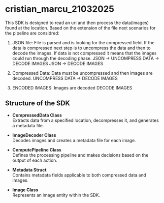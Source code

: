 # cristian_marcu_21032025

This SDK is designed to read an uri and then process the data(images) found at the location. 
Based on the extension of the file next scenarios for the pipeline are considred:

1. JSON file: File is parsed and is looking for the compressed field. If the data is compressed next step is to uncompress the data and then to decode the images. If data is not compressed it means that the images could run through the decoding phase.
   JSON -> UNCOMPRESS DATA -> DECODE IMAGES
   JSON -> DECODE IMAGES

2. Compressed Data: Data must be uncompressed and then images are decoded.
   UNCOMPRESS DATA -> DECODE IMAGES

3. ENCODED IMAGES: Images are decoded
   DECODE IMAGES

## Structure of the SDK

- **CompressedData Class**  
  Extracts data from a specified location, decompresses it, and generates a metadata file.

- **ImageDecoder Class**  
  Decodes images and creates a metadata file for each image.

- **ComputePipeline Class**  
  Defines the processing pipeline and makes decisions based on the output of each action.

- **Metadata Struct**  
  Contains metadata fields applicable to both compressed data and images.

- **Image Class**  
  Represents an image entity within the SDK.


   
